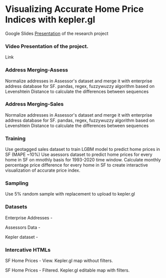 # Visualizing Accurate Home Price Indices with kepler.gl

Google Slides [Presentation](https://docs.google.com/presentation/d/1v552gDNZSte5xmnbQpCn0ktDhPVEksXztkyXCSqh8IY/edit?usp=sharing) of the research project

### Video Presentation of the project.
Link

### Address Merging-Assess
Normalize addresses in Assessor's dataset and merge it with enterprise address database for SF.
pandas, regex, fuzzywuzzy algorithm based on Levenshtein Distance to calculate the differences between sequences

### Address Merging-Sales
Normalize addresses in Assessor's dataset and merge it with enterprise address database for SF.
pandas, regex, fuzzywuzzy algorithm based on Levenshtein Distance to calculate the differences between sequences

### Training
Use geotagged sales dataset to train LGBM model to predict home prices in SF (MAPE ~10%)
Use asessors dataset to predict home prices for every home in SF on mnothly basis for 1993-2020 time window.
Calculate monthly percentage price difference for every home in SF to create interactive visualization of accurate price index.

### Sampling
Use 5% random sample with replacement to upload to kepler.gl

### Datasets
Enterprise Addresses  -

Assessors Data - 

Kepler dataset - 

### Intercative HTMLs 
SF Home Prices - View. Kepler.gl map without filters.

SF Home Prices - Filtered. Kepler.gl editable map with filters.
